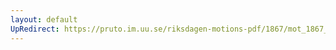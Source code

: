 ```yaml
---
layout: default
UpRedirect: https://pruto.im.uu.se/riksdagen-motions-pdf/1867/mot_1867__ak__129.pdf
---
```

